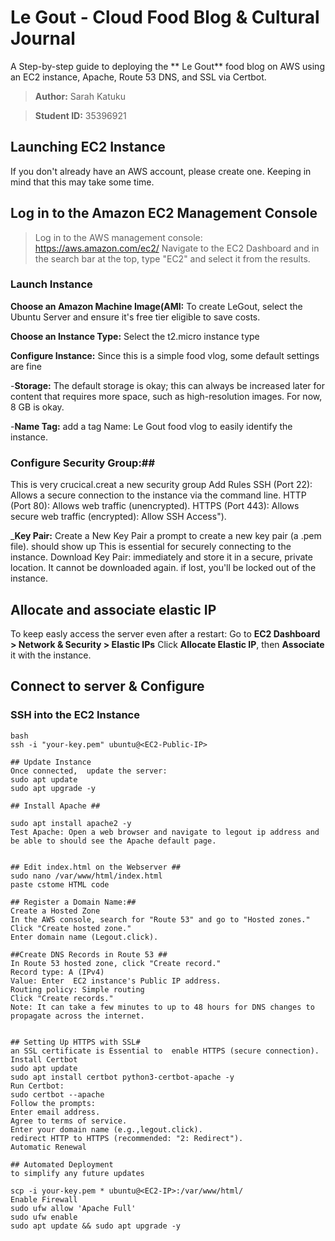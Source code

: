 
# Le Gout - Cloud Food Blog & Cultural Journal
A Step-by-step guide to deploying the ** Le Gout** food blog on AWS using an EC2 instance, Apache, Route 53 DNS, and SSL via Certbot.

>**Author:** Sarah Katuku

>**Student ID:** 35396921

## Launching EC2 Instance ##
If you don't already have an AWS account, please create one. Keeping in mind that this may take some time.
## Log in to the Amazon EC2 Management Console ##
>Log in to the AWS management console: https://aws.amazon.com/ec2/
Navigate to the EC2 Dashboard and in the search bar at the top, type "EC2" and select it from the
results.

### Launch Instance
**Choose an Amazon Machine Image(AMI:**
To create LeGout, select the Ubuntu Server and ensure it's free tier eligible to save costs.

**Choose an Instance Type:**
Select the t2.micro instance type

**Configure Instance:**
Since this is a simple food vlog, some default settings are fine 

-**Storage:** The default storage is okay; this can always be increased later for content that requires more space, such as high-resolution images. For now, 8 GB is  okay.


-**Name Tag:** add a tag
Name: Le Gout food vlog  to easily identify the instance.

### Configure Security Group:##
This is very crucical.creat a new security group
Add Rules SSH (Port 22): Allows a secure connection to the instance via the command line.
HTTP (Port 80): Allows web traffic (unencrypted).
HTTPS (Port 443): Allows secure web traffic (encrypted): Allow SSH Access").



_**Key Pair:** Create a New Key Pair
a prompt to create a new key pair (a .pem file). should show up
This is essential for securely connecting to the instance.
Download Key Pair: immediately and store it in a secure, private location. It cannot be downloaded again. if lost, you'll be locked out of the instance.


## Allocate and associate elastic IP 
To keep easly access the server even after a restart:
Go to **EC2 Dashboard > Network & Security > Elastic IPs**
Click **Allocate Elastic IP**, then **Associate** it with the instance.


## Connect to server & Configure
### SSH into the EC2 Instance

```
bash
ssh -i "your-key.pem" ubuntu@<EC2-Public-IP>

## Update Instance
Once connected,  update the server:
sudo apt update
sudo apt upgrade -y

## Install Apache ##

sudo apt install apache2 -y
Test Apache: Open a web browser and navigate to legout ip address and be able to should see the Apache default page.


## Edit index.html on the Webserver ##
sudo nano /var/www/html/index.html
paste cstome HTML code

## Register a Domain Name:##
Create a Hosted Zone
In the AWS console, search for "Route 53" and go to "Hosted zones."
Click "Create hosted zone."
Enter domain name (Legout.click).

##Create DNS Records in Route 53 ##
In Route 53 hosted zone, click "Create record."
Record type: A (IPv4)
Value: Enter  EC2 instance's Public IP address.
Routing policy: Simple routing
Click "Create records."
Note: It can take a few minutes to up to 48 hours for DNS changes to propagate across the internet.


## Setting Up HTTPS with SSL#
an SSL certificate is Essential to  enable HTTPS (secure connection).
Install Certbot 
sudo apt update
sudo apt install certbot python3-certbot-apache -y
Run Certbot:
sudo certbot --apache
Follow the prompts:
Enter email address.
Agree to terms of service.
Enter your domain name (e.g.,legout.click).
redirect HTTP to HTTPS (recommended: "2: Redirect").
Automatic Renewal

## Automated Deployment
to simplify any future updates

scp -i your-key.pem * ubuntu@<EC2-IP>:/var/www/html/
Enable Firewall
sudo ufw allow 'Apache Full'
sudo ufw enable
sudo apt update && sudo apt upgrade -y



















